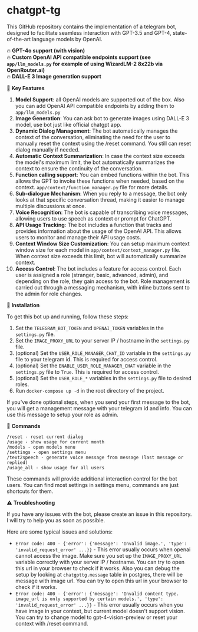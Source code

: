 # chatgpt-tg

This GitHub repository contains the implementation of a telegram bot, designed to facilitate seamless interaction with GPT-3.5 and GPT-4, state-of-the-art language models by OpenAI.  

🔥 **GPT-4o support (with vision)**  
🔥 **Custom OpenAI API compatible endpoints support (see `app/llm_models.py` for example of using WizardLM-2 8x22b via OpenRouter.ai)**  
🔥 **DALL-E 3 Image generation support**

🔑 **Key Features**

1. **Model Support**: all OpenAI models are supported out of the box. Also you can add OpenAI API compatible endpoints by adding them to `app/llm_models.py`
2. **Image Generation**: You can ask bot to generate images using DALL-E 3 model, use bot just like official chatgpt app.
3. **Dynamic Dialog Management**: The bot automatically manages the context of the conversation, eliminating the need for the user to manually reset the context using the /reset command. You still can reset dialog manually if needed.
4. **Automatic Context Summarization**: In case the context size exceeds the model's maximum limit, the bot automatically summarizes the context to ensure the continuity of the conversation.
5. **Function calling support**: You can embed functions within the bot. This allows the GPT to invoke these functions when needed, based on the context. `app/context/function_manager.py` file for more details.
6. **Sub-dialogue Mechanism**: When you reply to a message, the bot only looks at that specific conversation thread, making it easier to manage multiple discussions at once.
7. **Voice Recognition**: The bot is capable of transcribing voice messages, allowing users to use speech as context or prompt for ChatGPT.
8. **API Usage Tracking**: The bot includes a function that tracks and provides information about the usage of the OpenAI API. This allows users to monitor and manage their API usage costs.
9. **Context Window Size Customization**: You can setup maximum context window size for each model in `app/context/context_manager.py` file. When context size exceeds this limit, bot will automatically summarize context.
10. **Access Control**: The bot includes a feature for access control. Each user is assigned a role (stranger, basic, advanced, admin), and depending on the role, they gain access to the bot. Role management is carried out through a messaging mechanism, with inline buttons sent to the admin for role changes.

🔧 **Installation**

To get this bot up and running, follow these steps:

1. Set the `TELEGRAM_BOT_TOKEN` and `OPENAI_TOKEN` variables in the `settings.py` file.
2. Set the `IMAGE_PROXY_URL` to your server IP / hostname in the `settings.py` file.
3. (optional) Set the `USER_ROLE_MANAGER_CHAT_ID` variable in the `settings.py` file to your telegram id. This is required for access control.
4. (optional) Set the `ENABLE_USER_ROLE_MANAGER_CHAT` variable in the `settings.py` file to `True`. This is required for access control.
5. (optional) Set the `USER_ROLE_*` variables in the `settings.py` file to desired roles.
6. Run `docker-compose up -d` in the root directory of the project.

If you've done optional steps, when you send your first message to the bot, you will get a management message with your telegram id and info. You can use this message to setup your role as admin.

🤖 **Commands**
```
/reset - reset current dialog
/usage - show usage for current month
/models - open models menu
/settings - open settings menu
/text2speech - generate voice message from message (last message or replied)
/usage_all - show usage for all users
```
These commands will provide additional interaction control for the bot users. You can find most settings in settings menu, commands are just shortcuts for them.


⚠️ **Troubleshooting**

If you have any issues with the bot, please create an issue in this repository. I will try to help you as soon as possible.  

Here are some typical issues and solutions:  
- ```Error code: 400 - {'error': {'message': 'Invalid image.', 'type': 'invalid_request_error' ...}}``` - This error usually occurs when openai cannot access the image. Make sure you set up the `IMAGE_PROXY_URL` variable correctly with your server IP / hostname. 
You can try to open this url in your browser to check if it works. Also you can debug the setup by looking at `chatgpttg.message` table in postgres, there will be message with image url. You can try to open this url in your browser to check if it works.
- ```Error code: 400 - {'error': {'message': 'Invalid content type. image_url is only supported by certain models.', 'type': 'invalid_request_error' ...}}``` - This error usually occurs when you have image in your context, but current model doesn't support vision. You can try to change model to gpt-4-vision-preview or reset your context with /reset command.
